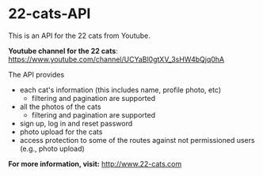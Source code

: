 # 22-cats-API
This is an API for the 22 cats from Youtube.

**Youtube channel for the 22 cats**: https://www.youtube.com/channel/UCYaBl0gtXV_3sHW4bQjq0hA

The API provides
- each cat's information (this includes name, profile photo, etc)
  - filtering and pagination are supported
- all the photos of the cats
  - filtering and pagination are supported
- sign up, log in and reset password
- photo upload for the cats 
- access protection to some of the routes against not permissioned users (e.g., photo upload)

**For more information, visit:**  http://www.22-cats.com



